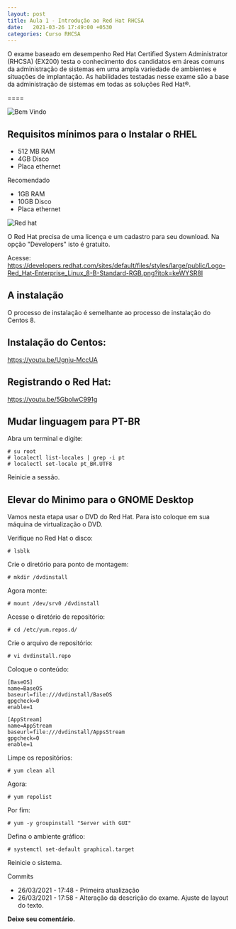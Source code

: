 ```yaml
---
layout: post
title: Aula 1 - Introdução ao Red Hat RHCSA
date:   2021-03-26 17:49:00 +0530
categories: Curso RHCSA
---
```

O exame baseado em desempenho Red Hat Certified System Administrator (RHCSA) (EX200) testa o conhecimento dos candidatos em áreas comuns da administração de sistemas em uma ampla variedade de ambientes e situações de implantação. As habilidades testadas nesse exame são a base da administração de sistemas em todas as soluções Red Hat®.

====

![Bem Vindo](https://developers.redhat.com/sites/default/files/styles/large/public/RHEL-helloworld.png?itok=kTPVSU3E)


Requisitos mínimos para o Instalar o RHEL
---

* 512 MB RAM
* 4GB Disco
* Placa ethernet

Recomendado

* 1GB RAM
* 10GB Disco
* Placa ethernet

![Red hat](https://developers.redhat.com/sites/default/files/styles/large/public/Logo-Red_Hat-Enterprise_Linux_8-B-Standard-RGB.png?itok=keWYSR8I)

O Red Hat precisa de uma licença e um cadastro para seu download. Na opção "Developers" isto é gratuito. 

Acesse:
https://developers.redhat.com/sites/default/files/styles/large/public/Logo-Red_Hat-Enterprise_Linux_8-B-Standard-RGB.png?itok=keWYSR8I

## A instalação
O processo de instalação é semelhante ao processo de instalação do Centos 8. 

## Instalação do Centos:
https://youtu.be/Ugnju-MccUA

## Registrando o Red Hat:
https://youtu.be/5GbolwC991g


## Mudar linguagem para PT-BR
Abra um terminal e digite:

```
# su root
# localectl list-locales | grep -i pt
# localectl set-locale pt_BR.UTF8
```

Reinicie a sessão.

## Elevar do Minimo para o GNOME Desktop

Vamos nesta etapa usar o DVD do Red Hat. Para isto coloque em sua máquina de virtualização o DVD.

Verifique no Red Hat o disco:

```
# lsblk
```

Crie o diretório para ponto de montagem:

```
# mkdir /dvdinstall
```

Agora monte:

```
# mount /dev/srv0 /dvdinstall
```

Acesse o diretório de repositório:

```
# cd /etc/yum.repos.d/
```

Crie o arquivo de repositório:

```
# vi dvdinstall.repo
```

Coloque o conteúdo:

```
[BaseOS]
name=BaseOS
baseurl=file:///dvdinstall/BaseOS
gpgcheck=0
enable=1

[AppStream]
name=AppStream
baseurl=file:///dvdinstall/AppsStream
gpgcheck=0
enable=1
```

Limpe os repositórios:

```
# yum clean all
```

Agora:

```
# yum repolist
```


Por fim:

```
# yum -y groupinstall "Server with GUI"
```

Defina o ambiente gráfico:

```
# systemctl set-default graphical.target
```

Reinicie o sistema.


Commits
- 26/03/2021 - 17:48 - Primeira atualização
- 26/03/2021 - 17:58 - Alteração da descrição do exame. Ajuste de layout do texto.

**Deixe seu comentário.**

